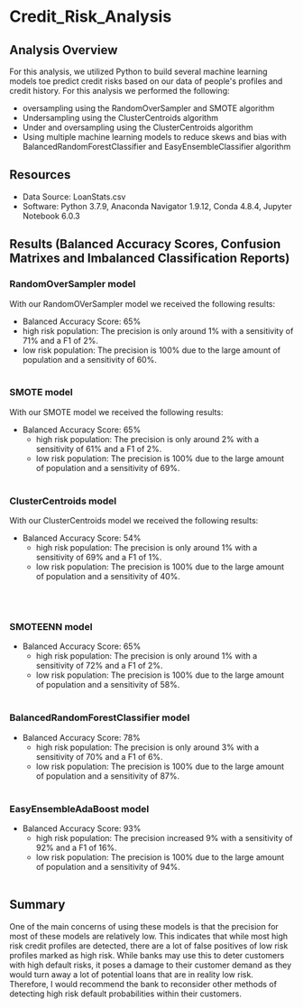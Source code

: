 # Credit_Risk_Analysis

## Analysis Overview
For this analysis, we utilized Python to build several machine learning models toe predict credit risks based on our data of people's profiles and credit history. 
For this analysis we performed the following:
  - oversampling using the RandomOverSampler and SMOTE algorithm 
  - Undersampling using the ClusterCentroids algorithm
  - Under and oversampling using the ClusterCentroids algorithm
  - Using multiple machine learning models to reduce skews and bias with BalancedRandomForestClassifier and EasyEnsembleClassifier algorithm


## Resources
- Data Source: LoanStats.csv
- Software: Python 3.7.9, Anaconda Navigator 1.9.12, Conda 4.8.4, Jupyter Notebook 6.0.3

## Results (Balanced Accuracy Scores, Confusion Matrixes and Imbalanced Classification Reports)

### RandomOverSampler model

With our RandomOVerSampler model we received the following results:
  - Balanced Accuracy Score: 65%
  - high risk population: The precision is only around 1% with a sensitivity of 71% and a F1 of 2%.
  - low risk population: The precision is 100% due to the large amount of population and a sensitivity of 60%.
<br><br>

### SMOTE model

With our SMOTE model we received the following results:
- Balanced Accuracy Score: 65%
  - high risk population: The precision is only around 2% with a sensitivity of 61% and a F1 of 2%.
  - low risk population: The precision is 100% due to the large amount of population and a sensitivity of 69%.
<br><br>

### ClusterCentroids model

With our ClusterCentroids model we received the following results:
- Balanced Accuracy Score: 54%
  - high risk population: The precision is only around 1% with a sensitivity of 69% and a F1 of 1%.
  - low risk population: The precision is 100% due to the large amount of population and a sensitivity of 40%.

<br><br>

### SMOTEENN model

- Balanced Accuracy Score: 65%
  - high risk population: The precision is only around 1% with a sensitivity of 72% and a F1 of 2%.
  - low risk population: The precision is 100% due to the large amount of population and a sensitivity of 58%.
<br><br>

### BalancedRandomForestClassifier model

- Balanced Accuracy Score: 78%
  - high risk population: The precision is only around 3% with a sensitivity of 70% and a F1 of 6%.
  - low risk population: The precision is 100% due to the large amount of population and a sensitivity of 87%.
<br><br>

### EasyEnsembleAdaBoost model

- Balanced Accuracy Score: 93%
  - high risk population: The precision increased 9% with a sensitivity of 92% and a F1 of 16%.
  - low risk population: The precision is 100% due to the large amount of population and a sensitivity of 94%.
<br><br>

## Summary
One of the main concerns of using these models is that the precision for most of these models are relatively low. This indicates that while most high risk credit profiles are detected, there are a lot of false positives of low risk profiles marked as high risk. While banks may use this to deter customers with high default risks, it poses a damage to their customer demand as they would turn away a lot of potential loans that are in reality low risk. Therefore, I would recommend the bank to reconsider other methods of detecting high risk default probabilities within their customers. 
